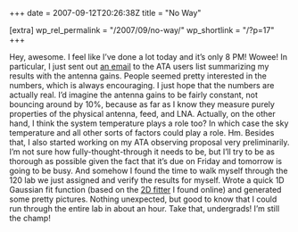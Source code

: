 +++
date = 2007-09-12T20:26:38Z
title = "No Way"

[extra]
wp_rel_permalink = "/2007/09/no-way/"
wp_shortlink = "/?p=17"
+++

Hey, awesome. I feel like I’ve done a lot today and it’s only 8 PM! Wowee!  In
particular, I just sent out [an
email](http://mailman.seti.org/private/atauser/2007-September/001389.html) to
the ATA users list summarizing my results with the antenna gains. People
seemed pretty interested in the numbers, which is always encouraging. I just
hope that the numbers are actually real. I’d imagine the antenna gains to be
fairly constant, not bouncing around by 10%, because as far as I know they
measure purely properties of the physical antenna, feed, and LNA. Actually, on
the other hand, I think the system temperature plays a role too? In which case
the sky temperature and all other sorts of factors could play a role. Hm.
Besides that, I also started working on my ATA observing proposal very
preliminarily. I’m not sure how fully-thought-through it needs to be, but I’ll
try to be as thorough as possible given the fact that it’s due on Friday and
tomorrow is going to be busy.  And somehow I found the time to walk myself
through the 120 lab we just assigned and verify the results for myself. Wrote
a quick 1D Gaussian fit function (based on the [2D
fitter](http://www.scipy.org/Cookbook/FittingData) I found online) and
generated some pretty pictures. Nothing unexpected, but good to know that I
could run through the entire lab in about an hour. Take that, undergrads! I’m
still the champ!
